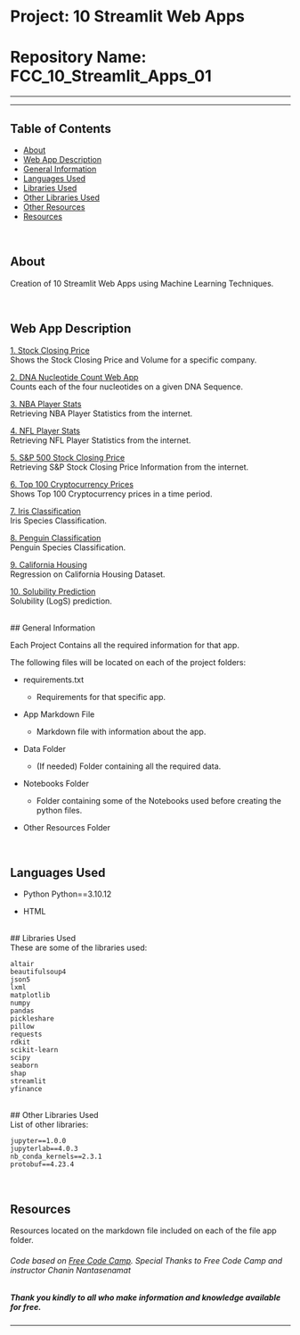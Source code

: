 # Project: 10 Streamlit Web Apps

# Repository Name: FCC_10_Streamlit_Apps_01



<hr>

***


## Table of Contents

* [About](#about)
* [Web App Description](#webb-app-description)
* [General Information](#general-information)
* [Languages Used](#languages-used)
* [Libraries Used](#libraries-used)
* [Other Libraries Used](#other-libraries-used)
* [Other Resources](#other-resources)
* [Resources](#resources)


<br>

## About

Creation of 10 Streamlit Web Apps using Machine Learning Techniques.

<br>

## Web App Description


[1. Stock Closing Price](https://fcc-10strmltapps-app003-001.streamlit.app/) <br>
Shows the Stock Closing Price and Volume for a specific company.


[2. DNA Nucleotide Count Web App](https://fcc-10strmltapps-app003-001.streamlit.app/) <br>
Counts each of the four nucleotides on a given DNA Sequence.


[3.  NBA Player Stats](https://fcc-10strmltapps-app003-001.streamlit.app/) <br>
Retrieving NBA Player Statistics from the internet.


[4. NFL Player Stats](https://fcc-10strmltapps-app004-001.streamlit.app/) <br>
Retrieving NFL Player Statistics from the internet.


[5. S&P 500 Stock Closing Price](https://fcc-10strmltapps-app005-001.streamlit.app/) <br>
Retrieving S&P Stock Closing Price Information from the internet.


[6. Top 100 Cryptocurrency Prices](https://fcc-10strmltapps-app006-001.streamlit.app/) <br>
Shows Top 100 Cryptocurrency prices in a time period.


[7. Iris Classification](https://fcc-10strmltapps-app007-001.streamlit.app/) <br>
Iris Species Classification.


[8. Penguin Classification](https://fcc-10strmltapps-app008-001.streamlit.app/) <br>
Penguin Species Classification.


[9. California Housing](https://fcc-10strmltapps-app009-001.streamlit.app/) <br>
Regression on California Housing Dataset.


[10. Solubility Prediction](https://fcc-10strmltapps-app010-001.streamlit.app/) <br>
Solubility (LogS) prediction.


<br>
## General Information

Each Project Contains all the required information for that app.

The following files will be located on each of the project folders:

- requirements.txt
    - Requirements for that specific app.

- App Markdown File
    - Markdown file with information about the app.

- Data Folder
    - (If needed) Folder containing all the required data.

- Notebooks Folder
    - Folder containing some of the Notebooks used before creating the python files.

- Other Resources Folder

<br>

## Languages Used
* Python
    Python==3.10.12

* HTML

<br>
## Libraries Used <br>
These are some of the libraries used:

    altair
    beautifulsoup4
    json5
    lxml
    matplotlib
    numpy
    pandas
    pickleshare
    pillow
    requests
    rdkit
    scikit-learn
    scipy
    seaborn
    shap
    streamlit
    yfinance

<br>
## Other Libraries Used <br>
List of other libraries:

    jupyter==1.0.0
    jupyterlab==4.0.3
    nb_conda_kernels==2.3.1
    protobuf==4.23.4

<br>

## Resources
Resources located on the markdown file included on each of the file app folder.

###### *Code based on [Free Code Camp](https://www.freecodecamp.org/). Special Thanks to Free Code Camp and instructor Chanin Nantasenamat*

##### Thank you kindly to all who make information and knowledge available for free.

----
